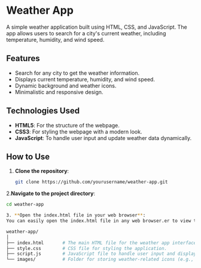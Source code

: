 # Weather App

A simple weather application built using HTML, CSS, and JavaScript. The app allows users to search for a city's current weather, including temperature, humidity, and wind speed. 

## Features

- Search for any city to get the weather information.
- Displays current temperature, humidity, and wind speed.
- Dynamic background and weather icons.
- Minimalistic and responsive design.

## Technologies Used

- **HTML5**: For the structure of the webpage.
- **CSS3**: For styling the webpage with a modern look.
- **JavaScript**: To handle user input and update weather data dynamically.
  
## How to Use

1. **Clone the repository**:
   ```bash
   git clone https://github.com/yourusername/weather-app.git

2.**Navigate to the project directory**:  
   ```bash
   cd weather-app

3. **Open the index.html file in your web browser**:
You can easily open the index.html file in any web browser.er to view the weather app:

weather-app/
│
├── index.html       # The main HTML file for the weather app interface.
├── style.css        # CSS file for styling the application.
├── script.js        # JavaScript file to handle user input and display weather data.
└── images/          # Folder for storing weather-related icons (e.g., rain, wind).



